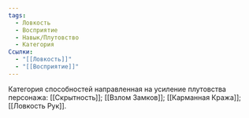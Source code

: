 ```yaml
---
tags:
  - Ловкость
  - Восприятие
  - Навык/Плутовство
  - Категория
Ссылки:
  - "[[Ловкость]]"
  - "[[Восприятие]]"
---
```

Категория способностей направленная на усиление плутовства персонажа: [[Скрытность]]; [[Взлом Замков]]; [[Карманная Кража]]; [[Ловкость Рук]]. 